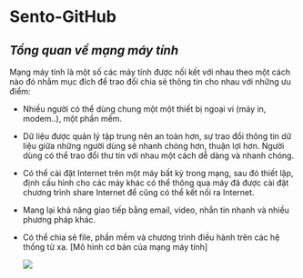 # **Sento-GitHub**

## *Tổng quan về mạng máy tính*
Mạng máy tính là một số các máy tính được nối kết với nhau theo một cách nào đó nhằm mục đích để trao đổi chia sẻ thông tin cho nhau với những ưu điểm:
- Nhiều người có thể dùng chung một một thiết bị ngoại vi (máy in, modem..), một phần mềm.
- Dữ liệu được quản lý tập trung nên an toàn hơn, sự trao đổi thông tin dữ liệu giữa những người dùng sẽ nhanh chóng hơn, thuận lợi hơn. Người dùng có thể trao đổi thư tín với nhau một cách dễ dàng và nhanh chóng.
- Có thể cài đặt Internet trên một máy bất kỳ trong mạng, sau đó thiết lập, định cấu hình cho các máy khác có thể thông qua máy đã được cài đặt chương trình share Internet để cũng có thể kết nối ra Internet.
- Mang lại khả năng giao tiếp bằng email, video, nhắn tin nhanh và nhiều phương pháp khác.
- Có thể chia sẻ file, phần mềm và chương trình điều hành trên các hệ thống từ xa.
  [Mô hình cơ bản của mạng máy tính]
  
  ![](https://bizweb.dktcdn.net/100/283/279/files/nam-thai-so-do-mang-lan-2.jpg?v=1630743983939)

